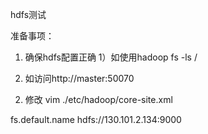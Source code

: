 hdfs测试

准备事项：
1. 确保hdfs配置正确
1）如使用hadoop fs -ls /
2) 如访问http://master:50070

2. 修改 vim ./etc/hadoop/core-site.xml
<configuration>
<property>
  <name>fs.default.name</name>
    <value>hdfs://130.101.2.134:9000</value>
</property>
</configuration>



